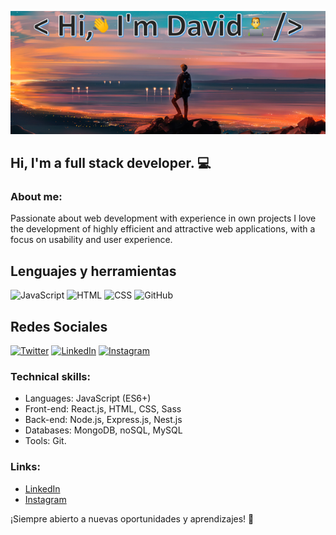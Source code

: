 ![imagen](https://github.com/MarckWeb/world-travel-JS/blob/master/img/Imagen7.png)

## Hi, I'm a full stack developer. 💻

### About me:
Passionate about web development with experience in own projects I love the development of highly efficient and attractive web applications, with a focus on usability and user experience.


## Lenguajes y herramientas
![JavaScript](https://img.shields.io/badge/-JavaScript-F7DF1E?style=flat&logo=javascript&logoColor=black)
![HTML](https://img.shields.io/badge/-HTML5-E34F26?style=flat&logo=html5&logoColor=white)
![CSS](https://img.shields.io/badge/-CSS3-1572B6?style=flat&logo=css3)
![GitHub](https://img.shields.io/badge/-GitHub-181717?style=flat&logo=github)

## Redes Sociales
[![Twitter](https://img.shields.io/badge/-Twitter-1DA1F2?style=flat&logo=twitter&logoColor=white)](https://twitter.com/TuUsuario)
[![LinkedIn](https://img.shields.io/badge/-LinkedIn-0A66C2?style=flat&logo=linkedin&logoColor=white)](https://www.linkedin.com/in/TuUsuario)
[![Instagram](https://img.shields.io/badge/-Instagram-E4405F?style=flat&logo=instagram&logoColor=white)](https://www.instagram.com/TuUsuario)

### Technical skills:
- Languages: JavaScript (ES6+)
- Front-end: React.js, HTML, CSS, Sass
- Back-end: Node.js, Express.js, Nest.js
- Databases: MongoDB, noSQL, MySQL
- Tools: Git.

### Links:
- [LinkedIn](https://www.linkedin.com/in/david-marca/)
- [Instagram](https://www.instagram.com/invites/contact/?i=m35vdth2nmjg&utm_content=q5hru24)

¡Siempre abierto a nuevas oportunidades y aprendizajes! 🚀
